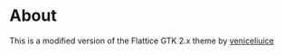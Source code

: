 # About
This is a modified version of the Flattice GTK 2.x theme by [veniceliuice](http://gnome-look.org/usermanager/search.php?username=vinceliuice)
